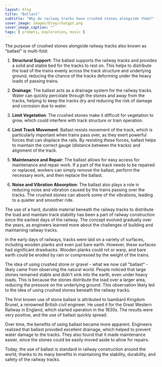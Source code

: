 ```yaml
---
layout: blog
title: "Ballast"
subtitle: "Why do railway tracks have crushed stones alongside them?"
cover_image: images/blog/chatgpt.png
cover_image_caption: ""
tags: [ prompts, exploration, music ]
---
```


The purpose of crushed stones alongside railway tracks also known as "ballast" is multi-fold:

1. **Structural Support**: The ballast supports the railway tracks and provides a solid and stable
   bed for the tracks to rest on. This helps to distribute the load of the trains evenly across the
   track structure and underlying ground, reducing the chance of the tracks deforming under the
   heavy loads of passing trains.

2. **Drainage**: The ballast acts as a drainage system for the railway tracks. Water can quickly
   percolate through the stones and away from the tracks, helping to keep the tracks dry and
   reducing the risk of damage and corrosion due to water.

3. **Limit Vegetation**: The crushed stones make it difficult for vegetation to grow, which could
   interfere with track structure or train operation.

4. **Limit Track Movement**: Ballast resists movement of the track, which is particularly important
   when trains pass over, as they exert powerful forces that can displace the rails. By resisting
   these forces, ballast helps to maintain the correct gauge (distance between the tracks) and
   alignment of the track.

5. **Maintenance and Repair**: The ballast allows for easy access for maintenance and repair work.
   If a part of the track needs to be repaired or replaced, workers can simply remove the ballast,
   perform the necessary work, and then replace the ballast.

6. **Noise and Vibration Absorption**: The ballast also plays a role in reducing noise and vibration
   caused by the trains passing over the tracks. The crushed stones can absorb some of the
   vibrations, leading to a quieter and smoother ride.

The use of a hard, durable material beneath the railway tracks to distribute the load and maintain
track stability has been a part of railway construction since the earliest days of the railway. The
concept evolved gradually over the years, as engineers learned more about the challenges of building
and maintaining railway tracks.

In the early days of railways, tracks were laid on a variety of surfaces, including wooden planks
and even just bare earth. However, these surfaces had significant drawbacks. Wooden planks could rot
or warp, and bare earth could be eroded by rain or compressed by the weight of the trains.

The idea of using crushed stone or gravel - what we now call "ballast" - likely came from observing
the natural world. People noticed that large stones remained stable and didn't sink into the earth,
even under heavy loads. This is because the stones distribute the load over a larger area, reducing
the pressure on the underlying ground. This observation likely led to the idea of using crushed
stones beneath the railway tracks.

The first known use of stone ballast is attributed to Isambard Kingdom Brunel, a renowned British
civil engineer. He used it for the Great Western Railway in England, which started operation in the
1830s. The results were very positive, and the use of ballast quickly spread.

Over time, the benefits of using ballast became more apparent. Engineers realized that ballast
provided excellent drainage, which helped to prevent water damage to the tracks. They also found
that it made maintenance easier, since the stones could be easily moved aside to allow for repairs.

Today, the use of ballast is standard in railway construction around the world, thanks to its many
benefits in maintaining the stability, durability, and safety of the railway tracks.
